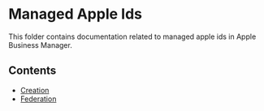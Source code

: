# Managed Apple Ids

This folder contains documentation related to managed apple ids in Apple Business Manager.

## Contents

- [Creation](./creation.md)
- [Federation](./federation.md)
